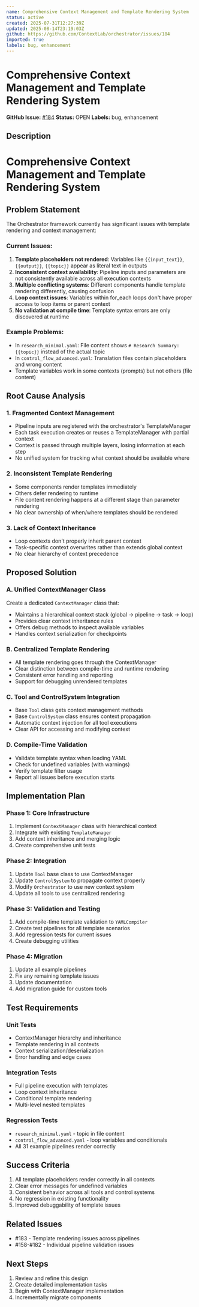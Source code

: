 ```yaml
---
name: Comprehensive Context Management and Template Rendering System
status: active
created: 2025-07-31T12:27:39Z
updated: 2025-08-14T23:19:03Z
github: https://github.com/ContextLab/orchestrator/issues/184
imported: true
labels: bug, enhancement
---
```


# Comprehensive Context Management and Template Rendering System

**GitHub Issue:** [#184](https://github.com/ContextLab/orchestrator/issues/184)
**Status:** OPEN
**Labels:** bug, enhancement

## Description

# Comprehensive Context Management and Template Rendering System

## Problem Statement

The Orchestrator framework currently has significant issues with template rendering and context management:

### Current Issues:
1. **Template placeholders not rendered**: Variables like `{{input_text}}`, `{{output}}`, `{{topic}}` appear as literal text in outputs
2. **Inconsistent context availability**: Pipeline inputs and parameters are not consistently available across all execution contexts
3. **Multiple conflicting systems**: Different components handle template rendering differently, causing confusion
4. **Loop context issues**: Variables within for_each loops don't have proper access to loop items or parent context
5. **No validation at compile time**: Template syntax errors are only discovered at runtime

### Example Problems:
- In `research_minimal.yaml`: File content shows `# Research Summary: {{topic}}` instead of the actual topic
- In `control_flow_advanced.yaml`: Translation files contain placeholders and wrong content
- Template variables work in some contexts (prompts) but not others (file content)

## Root Cause Analysis

### 1. Fragmented Context Management
- Pipeline inputs are registered with the orchestrator's TemplateManager
- Each task execution creates or reuses a TemplateManager with partial context
- Context is passed through multiple layers, losing information at each step
- No unified system for tracking what context should be available where

### 2. Inconsistent Template Rendering
- Some components render templates immediately
- Others defer rendering to runtime
- File content rendering happens at a different stage than parameter rendering
- No clear ownership of when/where templates should be rendered

### 3. Lack of Context Inheritance
- Loop contexts don't properly inherit parent context
- Task-specific context overwrites rather than extends global context
- No clear hierarchy of context precedence

## Proposed Solution

### A. Unified ContextManager Class
Create a dedicated `ContextManager` class that:
- Maintains a hierarchical context stack (global → pipeline → task → loop)
- Provides clear context inheritance rules
- Offers debug methods to inspect available variables
- Handles context serialization for checkpoints

### B. Centralized Template Rendering
- All template rendering goes through the ContextManager
- Clear distinction between compile-time and runtime rendering
- Consistent error handling and reporting
- Support for debugging unrendered templates

### C. Tool and ControlSystem Integration
- Base `Tool` class gets context management methods
- Base `ControlSystem` class ensures context propagation
- Automatic context injection for all tool executions
- Clear API for accessing and modifying context

### D. Compile-Time Validation
- Validate template syntax when loading YAML
- Check for undefined variables (with warnings)
- Verify template filter usage
- Report all issues before execution starts

## Implementation Plan

### Phase 1: Core Infrastructure
1. Implement `ContextManager` class with hierarchical context
2. Integrate with existing `TemplateManager` 
3. Add context inheritance and merging logic
4. Create comprehensive unit tests

### Phase 2: Integration
1. Update `Tool` base class to use ContextManager
2. Update `ControlSystem` to propagate context properly
3. Modify `Orchestrator` to use new context system
4. Update all tools to use centralized rendering

### Phase 3: Validation and Testing
1. Add compile-time template validation to `YAMLCompiler`
2. Create test pipelines for all template scenarios
3. Add regression tests for current issues
4. Create debugging utilities

### Phase 4: Migration
1. Update all example pipelines
2. Fix any remaining template issues
3. Update documentation
4. Add migration guide for custom tools

## Test Requirements

### Unit Tests
- ContextManager hierarchy and inheritance
- Template rendering in all contexts
- Context serialization/deserialization
- Error handling and edge cases

### Integration Tests
- Full pipeline execution with templates
- Loop context inheritance
- Conditional template rendering
- Multi-level nested templates

### Regression Tests
- `research_minimal.yaml` - topic in file content
- `control_flow_advanced.yaml` - loop variables and conditionals
- All 31 example pipelines render correctly

## Success Criteria
1. All template placeholders render correctly in all contexts
2. Clear error messages for undefined variables
3. Consistent behavior across all tools and control systems
4. No regression in existing functionality
5. Improved debuggability of template issues

## Related Issues
- #183 - Template rendering issues across pipelines
- #158-#182 - Individual pipeline validation issues

## Next Steps
1. Review and refine this design
2. Create detailed implementation tasks
3. Begin with ContextManager implementation
4. Incrementally migrate components